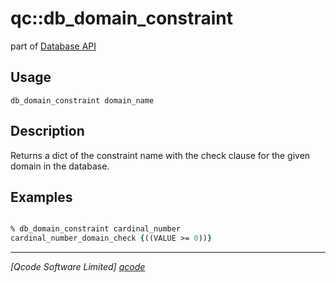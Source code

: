qc::db_domain_constraint
===========

part of [Database API](../db.md)

Usage
-----
`db_domain_constraint domain_name`

Description
-----------
Returns a dict of the constraint name with the check clause for the given domain in the database.

Examples
--------
```tcl

% db_domain_constraint cardinal_number
cardinal_number_domain_check {((VALUE >= 0))}

```

----------------------------------
*[Qcode Software Limited] [qcode]*

[qcode]: http://www.qcode.co.uk "Qcode Software"